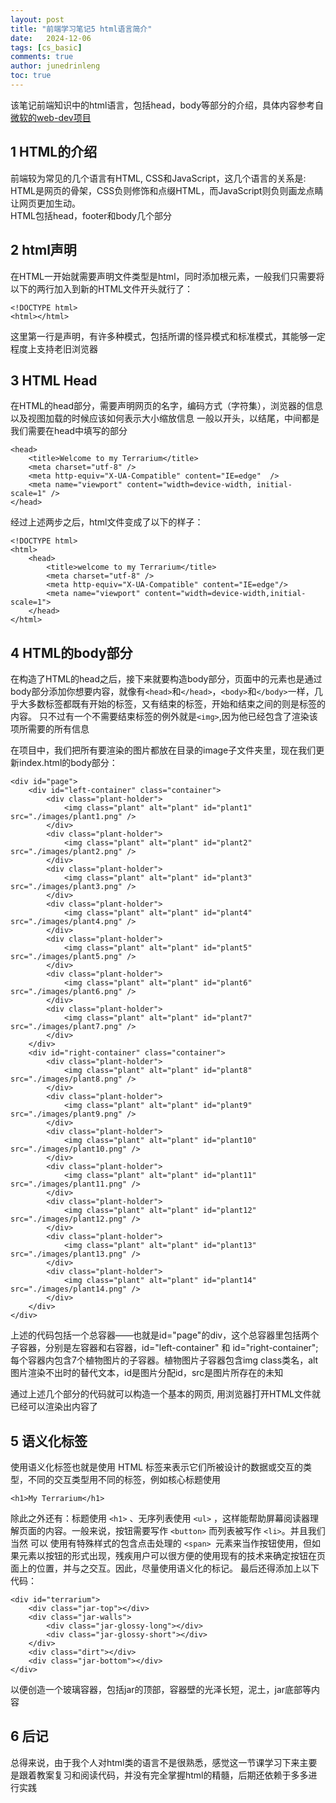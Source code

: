 ```yaml
---
layout: post
title: "前端学习笔记5 html语言简介"
date:   2024-12-06
tags: [cs_basic]
comments: true
author: junedrinleng
toc: true
---
```


该笔记前端知识中的html语言，包括head，body等部分的介绍，具体内容参考自[微软的web-dev项目](https://github.com/microsoft/Web-Dev-For-Beginners/blob/main/3-terrarium/1-intro-to-html/translations/README.zh-cn.md)
<!-- more -->

## 1 HTML的介绍
前端较为常见的几个语言有HTML, CSS和JavaScript，这几个语言的关系是:  
HTML是网页的骨架，CSS负则修饰和点缀HTML，而JavaScript则负则画龙点睛让网页更加生动。  
HTML包括head，footer和body几个部分
## 2 html声明
在HTML一开始就需要声明文件类型是html，同时添加根元素，一般我们只需要将以下的两行加入到新的HTML文件开头就行了：
~~~
<!DOCTYPE html>
<html></html>
~~~
这里第一行是声明，有许多种模式，包括所谓的怪异模式和标准模式，其能够一定程度上支持老旧浏览器
## 3 HTML Head
在HTML的head部分，需要声明网页的名字，编码方式（字符集），浏览器的信息以及视图加载的时候应该如何表示大小缩放信息
一般以<head>开头，以</head>结尾，中间都是我们需要在head中填写的部分
~~~
<head>
    <title>Welcome to my Terrarium</title>
    <meta charset="utf-8" />
    <meta http-equiv="X-UA-Compatible" content="IE=edge"  />
    <meta name="viewport" content="width=device-width, initial-scale=1" />
</head>
~~~
经过上述两步之后，html文件变成了以下的样子：
~~~
<!DOCTYPE html>
<html>
    <head>
        <title>welcome to my Terrarium</title>
        <meta charset="utf-8" />
        <meta http-equiv="X-UA-Compatible" content="IE=edge"/>
        <meta name="viewport" content="width=device-width,initial-scale=1">
    </head>
</html>
~~~
## 4 HTML的body部分
在构造了HTML的head之后，接下来就要构造body部分，页面中的元素也是通过body部分添加你想要内容，就像有`<head>`和`</head>`，`<body>`和`</body>`一样，几乎大多数标签都既有开始的标签，又有结束的标签，开始和结束之间的则是标签的内容。
只不过有一个不需要结束标签的例外就是`<img>`,因为他已经包含了渲染该项所需要的所有信息  

在项目中，我们把所有要渲染的图片都放在目录的image子文件夹里，现在我们更新index.html的body部分：
~~~
<div id="page">
	<div id="left-container" class="container">
		<div class="plant-holder">
			<img class="plant" alt="plant" id="plant1" src="./images/plant1.png" />
		</div>
		<div class="plant-holder">
			<img class="plant" alt="plant" id="plant2" src="./images/plant2.png" />
		</div>
		<div class="plant-holder">
			<img class="plant" alt="plant" id="plant3" src="./images/plant3.png" />
		</div>
		<div class="plant-holder">
			<img class="plant" alt="plant" id="plant4" src="./images/plant4.png" />
		</div>
		<div class="plant-holder">
			<img class="plant" alt="plant" id="plant5" src="./images/plant5.png" />
		</div>
		<div class="plant-holder">
			<img class="plant" alt="plant" id="plant6" src="./images/plant6.png" />
		</div>
		<div class="plant-holder">
			<img class="plant" alt="plant" id="plant7" src="./images/plant7.png" />
		</div>
	</div>
	<div id="right-container" class="container">
		<div class="plant-holder">
			<img class="plant" alt="plant" id="plant8" src="./images/plant8.png" />
		</div>
		<div class="plant-holder">
			<img class="plant" alt="plant" id="plant9" src="./images/plant9.png" />
		</div>
		<div class="plant-holder">
			<img class="plant" alt="plant" id="plant10" src="./images/plant10.png" />
		</div>
		<div class="plant-holder">
			<img class="plant" alt="plant" id="plant11" src="./images/plant11.png" />
		</div>
		<div class="plant-holder">
			<img class="plant" alt="plant" id="plant12" src="./images/plant12.png" />
		</div>
		<div class="plant-holder">
			<img class="plant" alt="plant" id="plant13" src="./images/plant13.png" />
		</div>
		<div class="plant-holder">
			<img class="plant" alt="plant" id="plant14" src="./images/plant14.png" />
		</div>
	</div>
</div>
~~~
上述的代码包括一个总容器——也就是id="page"的div，这个总容器里包括两个子容器，分别是左容器和右容器，id="left-container" 和 id="right-container"; 每个容器内包含7个植物图片的子容器。植物图片子容器包含img class类名，alt图片渲染不出时的替代文本，id是图片分配id，src是图片所存在的未知    

通过上述几个部分的代码就可以构造一个基本的网页, 用浏览器打开HTML文件就已经可以渲染出内容了  
## 5 语义化标签
使用语义化标签也就是使用 HTML 标签来表示它们所被设计的数据或交互的类型，不同的交互类型用不同的标签，例如核心标题使用
~~~
<h1>My Terrarium</h1>
~~~
除此之外还有：标题使用 `<h1>` 、无序列表使用 `<ul>` ，这样能帮助屏幕阅读器理解页面的内容。一般来说，按钮需要写作 `<button>` 而列表被写作 `<li>`。并且我们当然 可以 使用有特殊样式的包含点击处理的 `<span> `元素来当作按钮使用，但如果元素以按钮的形式出现，残疾用户可以很方便的使用现有的技术来确定按钮在页面上的位置，并与之交互。因此，尽量使用语义化的标记。
最后还得添加上以下代码：
~~~
<div id="terrarium">
	<div class="jar-top"></div>
	<div class="jar-walls">
		<div class="jar-glossy-long"></div>
		<div class="jar-glossy-short"></div>
	</div>
	<div class="dirt"></div>
	<div class="jar-bottom"></div>
</div>
~~~
以便创造一个玻璃容器，包括jar的顶部，容器壁的光泽长短，泥土，jar底部等内容
## 6 后记
总得来说，由于我个人对html类的语言不是很熟悉，感觉这一节课学习下来主要是跟着教案复习和阅读代码，并没有完全掌握html的精髓，后期还依赖于多多进行实践